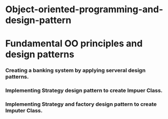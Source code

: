 # Object-oriented-programming-and-design-pattern
# Fundamental OO principles and design patterns
###
###
### Creating a banking system by applying serveral design patterns.
###  Implementing Strategy design pattern to create Impuer Class.
### Implementing Strategy and factory design pattern to create Imputer Class.

